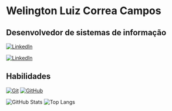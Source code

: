
# Welington Luiz Correa Campos

## Desenvolvedor de sistemas de informação

[![LinkedIn](https://img.shields.io/badge/-LinkedIn-000?style=for-the-badge&logo=linkedin&logoColor=30A3DC)](https://www.linkedin.com/in/welington-luiz-correa-campos-325920124/)

[![LinkedIn](https://img.shields.io/badge/GitHub-000?style=for-the-badge&logo=github&logoColor=30A3DC)](https://github.com/WelingtonLCC)



## Habilidades

[![Git](https://img.shields.io/badge/Git-000?style=for-the-badge&logo=git&logoColor=E94D5F)](https://git-scm.com/doc)
[![GitHub](https://img.shields.io/badge/GitHub-000?style=for-the-badge&logo=github&logoColor=30A3DC)](https://docs.github.com/)


![GitHub Stats](https://github-readme-stats.vercel.app/api?username=WelingtonLCC&theme=transparent&bg_color=000&border_color=30A3DC&show_icons=true&icon_color=30A3DC&title_color=E94D5F&text_color=FFF)
![Top Langs](https://github-readme-stats-git-masterrstaa-rickstaa.vercel.app/api/top-langs/?username=WelingtonLCC&layout=compact&bg_color=000&border_color=30A3DC&title_color=E94D5F&text_color=FFF)
